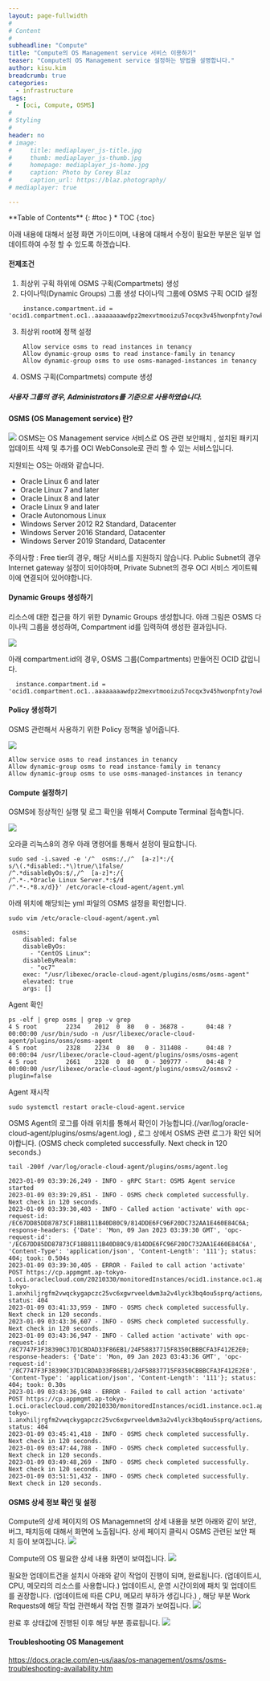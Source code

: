 ```yaml
---
layout: page-fullwidth
#
# Content
#
subheadline: "Compute"
title: "Compute의 OS Management service 서비스 이용하기"
teaser: "Compute의 OS Management service 설정하는 방법을 설명합니다."
author: kisu.kim
breadcrumb: true
categories:
  - infrastructure
tags:
  - [oci, Compute, OSMS]
#
# Styling
#
header: no
# image:
#     title: mediaplayer_js-title.jpg
#     thumb: mediaplayer_js-thumb.jpg
#     homepage: mediaplayer_js-home.jpg
#     caption: Photo by Corey Blaz
#     caption_url: https://blaz.photography/
# mediaplayer: true

---
```


<div class="panel radius" markdown="1">
**Table of Contents**
{: #toc }
*  TOC
{:toc}
</div>

아래 내용에 대해서 설정 화면 가이드이며, 내용에 대해서 수정이 필요한 부분은 일부 업데이트하여 수정 할 수 있도록 하겠습니다.
#### 전제조건
1. 최상위 구획 하위에 OSMS 구획(Compartmets) 생성
2. 다이나믹(Dynamic Groups) 그룹 생성
   다이나믹 그룹에 OSMS 구획 OCID 설정
```text
    instance.compartment.id = 'ocid1.compartment.oc1..aaaaaaaawdpz2mexvtmooizu57ocqx3v45hwonpfnty7owkvkvsil7lriopq'
```
3. 최상위 root에 정책 설정
```text
    Allow service osms to read instances in tenancy
    Allow dynamic-group osms to read instance-family in tenancy
    Allow dynamic-group osms to use osms-managed-instances in tenancy
```
4. OSMS 구획(Compartmets) compute 생성

##### 사용자 그룹의 경우, Administrators를 기준으로 사용하였습니다.

#### OSMS (OS Management service) 란?

![](/assets/img/infrastructure/2023/osms/SCR-20230109-iah.png)
OSMS는 OS Management service 서비스로 OS 관련 보안패치 , 설치된 패키지 업데이트 삭제 및 추가를 OCI WebConsole로 관리 할 수 있는 서비스입니다.

지원되는 OS는 아래와 같습니다.
- Oracle Linux 6 and later
- Oracle Linux 7 and later
- Oracle Linux 8 and later
- Oracle Linux 9 and later
- Oracle Autonomous Linux
- Windows Server 2012 R2 Standard, Datacenter
- Windows Server 2016 Standard, Datacenter
- Windows Server 2019 Standard, Datacenter

주의사항 : Free tier의 경우, 해당 서비스를 지원하지 않습니다. Public Subnet의 경우 Internet gateway 설정이 되어야하며, Private Subnet의 경우 OCI 서비스 게이트웨이에 연결되어 있어야합니다.

#### Dynamic Groups 생성하기
리소스에 대한 접근을 하기 위한 Dynamic Groups 생성합니다.
아래 그림은 OSMS 다이나믹 그룹을 생성하여, Compartment id를 입력하여 생성한 결과입니다. 

![](/assets/img/infrastructure/2023/osms/SCR-20230109-ih7.png)


아래 compartment.id의 경우, OSMS 그룹(Compartments) 만들어진 OCID 값입니다.

```text
  instance.compartment.id = 'ocid1.compartment.oc1..aaaaaaaawdpz2mexvtmooizu57ocqx3v45hwonpfnty7owkvkvsil7lriopq'	
```

#### Policy 생성하기
OSMS 관련해서 사용하기 위한 Policy 정책을 넣어줍니다. 
 

![](/assets/img/infrastructure/2023/osms/SCR-20230109-im0.png)

```text
Allow service osms to read instances in tenancy
Allow dynamic-group osms to read instance-family in tenancy	
Allow dynamic-group osms to use osms-managed-instances in tenancy	
```


#### Compute 설정하기
OSMS에 정상적인 실행 및 로그 확인을 위해서 Compute Terminal 접속합니다.

![](/assets/img/infrastructure/2023/osms/SCR-20230109-iwg.png)


오라클 리눅스8의 경우 아래 명령어를 통해서 설정이 필요합니다.
```shell
sudo sed -i.saved -e '/^  osms:/,/^  [a-z]*:/{
s/\(.*disabled:.*\)true/\1false/
/^.*disableByOs:$/,/^  [a-z]*:/{
/^.*-.*Oracle Linux Server.*:$/d
/^.*-.*8.x/d}}' /etc/oracle-cloud-agent/agent.yml
```

아래 위치에 해당되는 yml 파일의 OSMS 설정을 확인합니다. 
```shell
sudo vim /etc/oracle-cloud-agent/agent.yml

 osms:
    disabled: false
    disableByOs:
      - "CentOS Linux":
    disableByRealm:
      - "oc7"
    exec: "/usr/libexec/oracle-cloud-agent/plugins/osms/osms-agent"
    elevated: true
    args: []
```

Agent 확인
```terminal
ps -elf | grep osms | grep -v grep
4 S root        2234    2012  0  80   0 - 36878 -      04:48 ?        00:00:00 /usr/bin/sudo -n /usr/libexec/oracle-cloud-agent/plugins/osms/osms-agent
4 S root        2328    2234  0  80   0 - 311408 -     04:48 ?        00:00:04 /usr/libexec/oracle-cloud-agent/plugins/osms/osms-agent
4 S root        2661    2328  0  80   0 - 309777 -     04:48 ?        00:00:00 /usr/libexec/oracle-cloud-agent/plugins/osmsv2/osmsv2 -plugin=false
```

Agent 재시작
```terminal
sudo systemctl restart oracle-cloud-agent.service
```

OSMS Agent의 로그를 아래 위치를 통해서 확인이 가능합니다.(/var/log/oracle-cloud-agent/plugins/osms/agent.log) , 로그 상에서 OSMS 관련 로그가 확인 되어야합니다.
(OSMS check completed successfully. Next check in 120 seconds.)
```terminal
tail -200f /var/log/oracle-cloud-agent/plugins/osms/agent.log

2023-01-09 03:39:26,249 - INFO - gRPC Start: OSMS Agent service started
2023-01-09 03:39:29,851 - INFO - OSMS check completed successfully. Next check in 120 seconds.
2023-01-09 03:39:30,403 - INFO - Called action 'activate' with opc-request-id: /EC67DD85DD87873CF18B8111B40D80C9/814DDE6FC96F20DC732AA1E460E84C6A; response-headers: {'Date': 'Mon, 09 Jan 2023 03:39:30 GMT', 'opc-request-id': '/EC67DD85DD87873CF18B8111B40D80C9/814DDE6FC96F20DC732AA1E460E84C6A', 'Content-Type': 'application/json', 'Content-Length': '111'}; status: 404; took: 0.504s
2023-01-09 03:39:30,405 - ERROR - Failed to call action 'activate' POST https://cp.appmgmt.ap-tokyo-1.oci.oraclecloud.com/20210330/monitoredInstances/ocid1.instance.oc1.ap-tokyo-1.anxhiljrgfm2vwqckygapczc25vc6xgwrveeldwm3a2v4lyck3bq4ou5sprq/actions/activateMonitoringPlugin, status: 404
2023-01-09 03:41:33,959 - INFO - OSMS check completed successfully. Next check in 120 seconds.
2023-01-09 03:43:36,607 - INFO - OSMS check completed successfully. Next check in 120 seconds.
2023-01-09 03:43:36,947 - INFO - Called action 'activate' with opc-request-id: /8C7747F3F38390C37D1CBDAD33F86EB1/24F58837715F8350CBBBCFA3F412E2E0; response-headers: {'Date': 'Mon, 09 Jan 2023 03:43:36 GMT', 'opc-request-id': '/8C7747F3F38390C37D1CBDAD33F86EB1/24F58837715F8350CBBBCFA3F412E2E0', 'Content-Type': 'application/json', 'Content-Length': '111'}; status: 404; took: 0.30s
2023-01-09 03:43:36,948 - ERROR - Failed to call action 'activate' POST https://cp.appmgmt.ap-tokyo-1.oci.oraclecloud.com/20210330/monitoredInstances/ocid1.instance.oc1.ap-tokyo-1.anxhiljrgfm2vwqckygapczc25vc6xgwrveeldwm3a2v4lyck3bq4ou5sprq/actions/activateMonitoringPlugin, status: 404
2023-01-09 03:45:41,418 - INFO - OSMS check completed successfully. Next check in 120 seconds.
2023-01-09 03:47:44,788 - INFO - OSMS check completed successfully. Next check in 120 seconds.
2023-01-09 03:49:48,269 - INFO - OSMS check completed successfully. Next check in 120 seconds.
2023-01-09 03:51:51,432 - INFO - OSMS check completed successfully. Next check in 120 seconds.
```



#### OSMS 상세 정보 확인 및 설정

Compute의 상세 페이지의 OS Managemnet의 상세 내용을 보면 아래와 같이 보안, 버그, 패치등에 대해서 화면에 노출됩니다. 
상세 페이지 클릭시 OSMS 관련된 보안 패치 등이 보여집니다.
![](/assets/img/infrastructure/2023/osms/SCR-20230109-ja4.png)

Compute의 OS 필요한 상세 내용 화면이 보여집니다.
![](/assets/img/infrastructure/2023/osms/SCR-20230109-jbw.png)

필요한 업데이트건을 설치시 아래와 같이 작업이 진행이 되며, 완료됩니다. (업데이트시, CPU, 메모리의 리소스를 사용합니다.)
업데이트시, 운영 시간이외에 패치 및 업데이트를 권장합니다. (업데이트에 따른 CPU, 메모리 부하가 생깁니다.) , 해당 부분 Work Requests에 해당 작업 관련해서 작업 진행 결과가 보여집니다.
![](/assets/img/infrastructure/2023/osms/SCR-20230109-l3i.png)

완료 후 상태값에 진행된 이후 해당 부분 종료됩니다. 
![](/assets/img/infrastructure/2023/osms/SCR-20230109-l3p.png)



#### Troubleshooting OS Management
https://docs.oracle.com/en-us/iaas/os-management/osms/osms-troubleshooting-availability.htm



